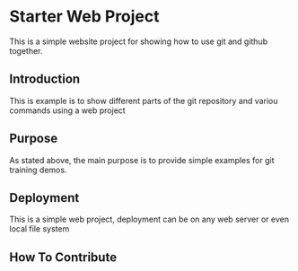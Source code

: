 # Starter Web Project

This is a simple website project for showing how to use git and github together.

## Introduction

This is example is to show different parts of the git repository and variou commands using a web project

## Purpose

As stated above, the main purpose is to provide simple examples for git training demos.

## Deployment

This is a simple web project, deployment can be on any web server or even local file system

## How To Contribute